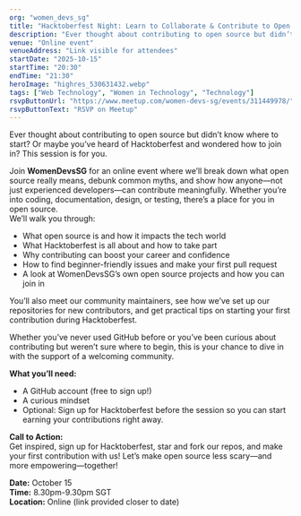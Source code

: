 ```yaml
---
org: "women_devs_sg"
title: "Hacktoberfest Night: Learn to Collaborate & Contribute to Open Source"
description: "Ever thought about contributing to open source but didn’t know where to start? Or maybe you’ve heard of Hacktoberfest and wondered how to join in? This session is for you."
venue: "Online event"
venueAddress: "Link visible for attendees"
startDate: "2025-10-15"
startTime: "20:30"
endTime: "21:30"
heroImage: "highres_530631432.webp"
tags: ["Web Technology", "Women in Technology", "Technology"]
rsvpButtonUrl: "https://www.meetup.com/women-devs-sg/events/311449978/"
rsvpButtonText: "RSVP on Meetup"
---
```


Ever thought about contributing to open source but didn’t know where to start? Or maybe you’ve heard of Hacktoberfest and wondered how to join in? This session is for you.

Join **WomenDevsSG** for an online event where we’ll break down what open source really means, debunk common myths, and show how anyone—not just experienced developers—can contribute meaningfully. Whether you’re into coding, documentation, design, or testing, there’s a place for you in open source.  
We’ll walk you through:

-   What open source is and how it impacts the tech world
-   What Hacktoberfest is all about and how to take part
-   Why contributing can boost your career and confidence
-   How to find beginner-friendly issues and make your first pull request
-   A look at WomenDevsSG’s own open source projects and how you can join in

You’ll also meet our community maintainers, see how we’ve set up our repositories for new contributors, and get practical tips on starting your first contribution during Hacktoberfest.

Whether you’ve never used GitHub before or you’ve been curious about contributing but weren’t sure where to begin, this is your chance to dive in with the support of a welcoming community.

**What you’ll need:**

-   A GitHub account (free to sign up!)
-   A curious mindset
-   Optional: Sign up for Hacktoberfest before the session so you can start earning your contributions right away.

**Call to Action:**  
Get inspired, sign up for Hacktoberfest, star and fork our repos, and make your first contribution with us! Let’s make open source less scary—and more empowering—together!

**Date:** October 15  
**Time:** 8.30pm-9.30pm SGT  
**Location:** Online (link provided closer to date)